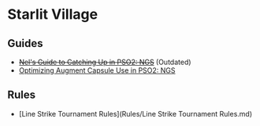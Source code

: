# Starlit Village

## Guides

- ~~[Nel's Guide to Catching Up in PSO2: NGS](Guides/Catching%20Up.md)~~ (Outdated)
- [Optimizing Augment Capsule Use in PSO2: NGS](Guides/Augmenting.md)

## Rules

- [Line Strike Tournament Rules](Rules/Line Strike Tournament Rules.md)
